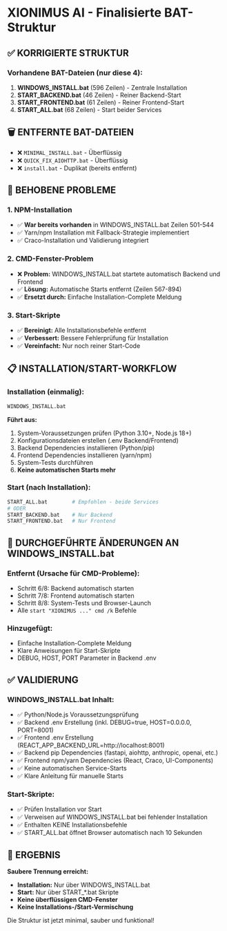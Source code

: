 # XIONIMUS AI - Finalisierte BAT-Struktur

## ✅ KORRIGIERTE STRUKTUR

### Vorhandene BAT-Dateien (nur diese 4):
1. **WINDOWS_INSTALL.bat** (596 Zeilen) - Zentrale Installation
2. **START_BACKEND.bat** (46 Zeilen) - Reiner Backend-Start  
3. **START_FRONTEND.bat** (61 Zeilen) - Reiner Frontend-Start
4. **START_ALL.bat** (68 Zeilen) - Start beider Services

## 🗑️ ENTFERNTE BAT-DATEIEN

- ❌ `MINIMAL_INSTALL.bat` - Überflüssig
- ❌ `QUICK_FIX_AIOHTTP.bat` - Überflüssig
- ❌ `install.bat` - Duplikat (bereits entfernt)

## 🔧 BEHOBENE PROBLEME

### 1. NPM-Installation
- ✅ **War bereits vorhanden** in WINDOWS_INSTALL.bat Zeilen 501-544
- ✅ Yarn/npm Installation mit Fallback-Strategie implementiert
- ✅ Craco-Installation und Validierung integriert

### 2. CMD-Fenster-Problem
- ❌ **Problem:** WINDOWS_INSTALL.bat startete automatisch Backend und Frontend
- ✅ **Lösung:** Automatische Starts entfernt (Zeilen 567-894)
- ✅ **Ersetzt durch:** Einfache Installation-Complete Meldung

### 3. Start-Skripte
- ✅ **Bereinigt:** Alle Installationsbefehle entfernt
- ✅ **Verbessert:** Bessere Fehlerprüfung für Installation
- ✅ **Vereinfacht:** Nur noch reiner Start-Code

## 📋 INSTALLATION/START-WORKFLOW

### Installation (einmalig):
```bash
WINDOWS_INSTALL.bat
```
**Führt aus:**
1. System-Voraussetzungen prüfen (Python 3.10+, Node.js 18+)
2. Konfigurationsdateien erstellen (.env Backend/Frontend)
3. Backend Dependencies installieren (Python/pip)
4. Frontend Dependencies installieren (yarn/npm)
5. System-Tests durchführen
6. **Keine automatischen Starts mehr**

### Start (nach Installation):
```bash
START_ALL.bat        # Empfohlen - beide Services
# ODER
START_BACKEND.bat    # Nur Backend
START_FRONTEND.bat   # Nur Frontend
```

## 🔄 DURCHGEFÜHRTE ÄNDERUNGEN AN WINDOWS_INSTALL.bat

### Entfernt (Ursache für CMD-Probleme):
- Schritt 6/8: Backend automatisch starten
- Schritt 7/8: Frontend automatisch starten  
- Schritt 8/8: System-Tests und Browser-Launch
- Alle `start "XIONIMUS ..." cmd /k` Befehle

### Hinzugefügt:
- Einfache Installation-Complete Meldung
- Klare Anweisungen für Start-Skripte
- DEBUG, HOST, PORT Parameter in Backend .env

## ✅ VALIDIERUNG

### WINDOWS_INSTALL.bat Inhalt:
- ✅ Python/Node.js Voraussetzungsprüfung
- ✅ Backend .env Erstellung (inkl. DEBUG=true, HOST=0.0.0.0, PORT=8001)  
- ✅ Frontend .env Erstellung (REACT_APP_BACKEND_URL=http://localhost:8001)
- ✅ Backend pip Dependencies (fastapi, aiohttp, anthropic, openai, etc.)
- ✅ Frontend npm/yarn Dependencies (React, Craco, UI-Components)
- ✅ Keine automatischen Service-Starts
- ✅ Klare Anleitung für manuelle Starts

### Start-Skripte:
- ✅ Prüfen Installation vor Start
- ✅ Verweisen auf WINDOWS_INSTALL.bat bei fehlender Installation
- ✅ Enthalten KEINE Installationsbefehle
- ✅ START_ALL.bat öffnet Browser automatisch nach 10 Sekunden

## 🎯 ERGEBNIS

**Saubere Trennung erreicht:**
- **Installation:** Nur über WINDOWS_INSTALL.bat
- **Start:** Nur über START_*.bat Skripte
- **Keine überflüssigen CMD-Fenster**
- **Keine Installations-/Start-Vermischung**

Die Struktur ist jetzt minimal, sauber und funktional!